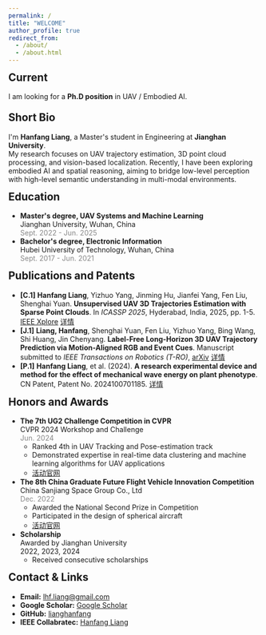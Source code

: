 ```yaml
---
permalink: /
title: "WELCOME"
author_profile: true
redirect_from: 
  - /about/
  - /about.html
---
```


<div class="card" style="margin-bottom:1.5em;">
<h2 style="margin-top:0;">Current</h2>
<p>I am looking for a <b>Ph.D position</b> in <span class="skill-tag">UAV</span> / <span class="skill-tag">Embodied AI</span>.</p>
</div>

<div class="card">
<h2 style="margin-top:0;">Short Bio</h2>
<p>I'm <b>Hanfang Liang</b>, a Master's student in Engineering at <b>Jianghan University</b>.<br>
My research focuses on <span class="skill-tag">UAV trajectory estimation</span>, <span class="skill-tag">3D point cloud processing</span>, and <span class="skill-tag">vision-based localization</span>. Recently, I have been exploring <span class="skill-tag">embodied AI</span> and <span class="skill-tag">spatial reasoning</span>, aiming to bridge low-level perception with high-level semantic understanding in multi-modal environments.</p>
</div>

<div class="card">
<h2 style="margin-top:0;">Education</h2>
<ul>
  <li><b>Master's degree, UAV Systems and Machine Learning</b><br>Jianghan University, Wuhan, China<br><span style="color:#888;">Sept. 2022 - Jun. 2025</span></li>
  <li><b>Bachelor's degree, Electronic Information</b><br>Hubei University of Technology, Wuhan, China<br><span style="color:#888;">Sept. 2017 - Jun. 2021</span></li>
</ul>
</div>

<div class="card">
<h2 style="margin-top:0;">Publications and Patents</h2>
<ul class="publication-links">
  <li><b>[C.1]</b> <b>Hanfang Liang</b>, Yizhuo Yang, Jinming Hu, Jianfei Yang, Fen Liu, Shenghai Yuan. <b>Unsupervised UAV 3D Trajectories Estimation with Sparse Point Clouds</b>. In <i>ICASSP 2025</i>, Hyderabad, India, 2025, pp. 1-5. <a href="https://ieeexplore.ieee.org/document/10890359" target="_blank" class="btn">IEEE Xplore</a> <a href="/publication/2025-01-01-unsupervised-uav-3d-trajectories-estimation" class="btn">详情</a></li>
  <li><b>[J.1]</b> <b>Liang, Hanfang</b>, Shenghai Yuan, Fen Liu, Yizhuo Yang, Bing Wang, Shi Huang, Jin Chenyang. <b>Label-Free Long-Horizon 3D UAV Trajectory Prediction via Motion-Aligned RGB and Event Cues</b>. Manuscript submitted to <i>IEEE Transactions on Robotics (T-RO)</i>, <a href="https://arxiv.org/abs/2507.03365" target="_blank" class="btn">arXiv</a> <a href="/publication/2024-07-01-label-free-long-horizon-3d-uav-trajectory-prediction" class="btn">详情</a></li>
  <li><b>[P.1]</b> <b>Hanfang Liang</b>, et al. (2024). <b>A research experimental device and method for the effect of mechanical wave energy on plant phenotype</b>. CN Patent, Patent No. 2024100701185. <a href="/publication/2024-01-17-mechanical-wave-energy-plant-phenotype" class="btn">详情</a></li>
</ul>
</div>

<div class="card">
<h2 style="margin-top:0;">Honors and Awards</h2>
<ul>
  <li><b>The 7th UG2 Challenge Competition in CVPR</b> <br>CVPR 2024 Workshop and Challenge <br><span style="color:#888;">Jun. 2024</span><br>
    <ul>
      <li>Ranked 4th in UAV Tracking and Pose-estimation track</li>
      <li>Demonstrated expertise in real-time data clustering and machine learning algorithms for UAV applications</li>
      <li><a href="https://cvpr2024ug2challenge.github.io" target="_blank">活动官网</a></li>
    </ul>
  </li>
  <li><b>The 8th China Graduate Future Flight Vehicle Innovation Competition</b><br>China Sanjiang Space Group Co., Ltd<br><span style="color:#888;">Dec. 2022</span><br>
    <ul>
      <li>Awarded the National Second Prize in Competition</li>
      <li>Participated in the design of spherical aircraft</li>
      <li><a href="https://cpipc.acge.org.cn/cw/detail/3/2c90801884d24ed2018566fed9f457c1" target="_blank">活动官网</a></li>
    </ul>
  </li>
  <li><b>Scholarship</b><br>Awarded by Jianghan University<br>2022, 2023, 2024<br>
    <ul>
      <li>Received consecutive scholarships</li>
    </ul>
  </li>
</ul>
</div>

<div class="card">
<h2 style="margin-top:0;">Contact & Links</h2>
<ul>
  <li><b>Email:</b> <a href="mailto:lhf.liang@gmail.com">lhf.liang@gmail.com</a></li>
  <li><b>Google Scholar:</b> <a href="https://scholar.google.com/citations?hl=zh-CN&user=2frqpaIAAAAJ" target="_blank">Google Scholar</a></li>
  <li><b>GitHub:</b> <a href="https://github.com/lianghanfang" target="_blank">lianghanfang</a></li>
  <li><b>IEEE Collabratec:</b> <a href="https://ieee-collabratec.ieee.org/app/p/HanfangLiang1120280/about" target="_blank">Hanfang Liang</a></li>
</ul>
</div>
